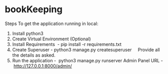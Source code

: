 # bookKeeping
Steps To get the application running in local:
1. Install python3
2. Create Virtual Environment (Optional)
3. Install Requirements  - pip install -r requirements.txt
4. Create Superuser - python3 manage.py createsuperuser     Provide all the details as asked.
5. Run the application -  python3 manage.py runserver
Admin Panel URL - http://127.0.0.1:8000/admin/
